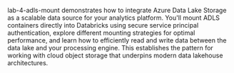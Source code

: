 lab-4-adls-mount demonstrates how to integrate Azure Data Lake Storage as a scalable data source for your analytics platform. You'll mount ADLS containers directly into Databricks using secure service principal authentication, explore different mounting strategies for optimal performance, and learn how to efficiently read and write data between the data lake and your processing engine. This establishes the pattern for working with cloud object storage that underpins modern data lakehouse architectures.